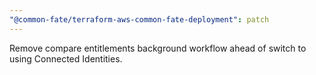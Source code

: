 ```yaml
---
"@common-fate/terraform-aws-common-fate-deployment": patch
---
```


Remove compare entitlements background workflow ahead of switch to using Connected Identities.
